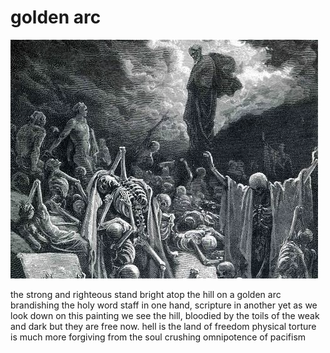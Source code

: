 # golden arc
![golden arc](images/golden%20arc.jpeg)

the strong and righteous
stand bright atop the hill
on a golden arc
brandishing the holy word
staff in one hand, scripture in another
yet as we look down on this painting
we see the hill, bloodied by the
toils of the weak and dark
but they are free now.
hell is the land of freedom
physical torture is much more forgiving
from the soul crushing omnipotence
of pacifism
